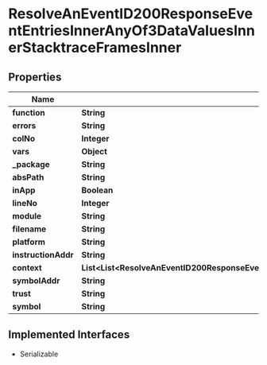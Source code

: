 

# ResolveAnEventID200ResponseEventEntriesInnerAnyOf3DataValuesInnerStacktraceFramesInner


## Properties

| Name | Type | Description | Notes |
|------------ | ------------- | ------------- | -------------|
|**function** | **String** |  |  |
|**errors** | **String** |  |  |
|**colNo** | **Integer** |  |  |
|**vars** | **Object** |  |  |
|**_package** | **String** |  |  |
|**absPath** | **String** |  |  |
|**inApp** | **Boolean** |  |  |
|**lineNo** | **Integer** |  |  |
|**module** | **String** |  |  |
|**filename** | **String** |  |  |
|**platform** | **String** |  |  |
|**instructionAddr** | **String** |  |  |
|**context** | **List&lt;List&lt;ResolveAnEventID200ResponseEventEntriesInnerAnyOf3DataValuesInnerStacktraceFramesInnerContextInnerInner&gt;&gt;** |  |  |
|**symbolAddr** | **String** |  |  |
|**trust** | **String** |  |  |
|**symbol** | **String** |  |  |


## Implemented Interfaces

* Serializable


